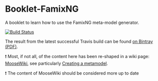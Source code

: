 # Booklet-FamixNG
A booklet to learn how to use the FamixNG meta-model generator.

[![Build Status](https://travis-ci.org/SquareBracketAssociates/Booklet-FamixNG.svg?branch=master)](https://travis-ci.org/SquareBracketAssociates/Booklet-FamixNG)

The result from the latest successful Travis build can be found [on Bintray (PDF)](https://bintray.com/pavel-krivanek/wip/download_file?file_path=FamixNG.pdf).

:heavy_exclamation_mark: Most, if not all, of the content here has been re-shaped in a wiki page: [MooseWiki](https://moosetechnology.github.io/moose-wiki/), see particularly [Creating a metamodel](https://moosetechnology.github.io/moose-wiki/Developers/CreateNewMetamodel.html).

:heavy_exclamation_mark:  The content of MooseWiki should be considered more up to date
